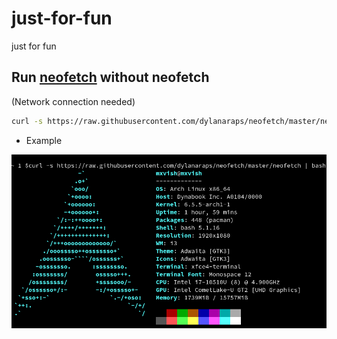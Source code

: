 # just-for-fun
just for fun

## Run [neofetch](https://github.com/dylanaraps/neofetch) without neofetch

(Network connection needed)
```sh
curl -s https://raw.githubusercontent.com/dylanaraps/neofetch/master/neofetch | bash
```

- Example

<img src="neofetch.png">

